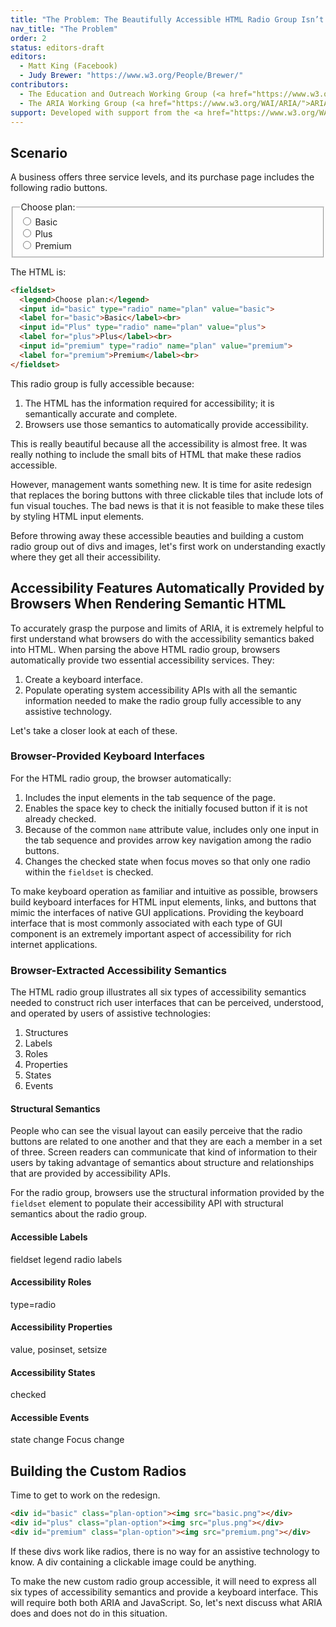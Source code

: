 ```yaml
---
title: "The Problem: The Beautifully Accessible HTML Radio Group Isn’t Good Enough"
nav_title: "The Problem"
order: 2
status: editors-draft
editors:
  - Matt King (Facebook)
  - Judy Brewer: "https://www.w3.org/People/Brewer/"
contributors:
  - The Education and Outreach Working Group (<a href="https://www.w3.org/WAI/EO/">EOWG</a>)
  - The ARIA Working Group (<a href="https://www.w3.org/WAI/ARIA/">ARIA</a>)
support: Developed with support from the <a href="https://www.w3.org/WAI/WCAGTA/">U.S. Access Board, WCAG TA Project, Task 2</a>.
---
```


## Scenario

A business offers three service levels, and its purchase page includes the following radio buttons.

<fieldset>
  <legend>Choose plan:</legend>
  <input id="basic" type="radio" name="plan" value="basic">
  <label for="basic">Basic</label><br>
  <input id="Plus" type="radio" name="plan" value="plus">
  <label for="plus">Plus</label><br>
  <input id="premium" type="radio" name="plan" value="premium">
  <label for="premium">Premium</label><br>
</fieldset>

The HTML is:

```html
<fieldset>
  <legend>Choose plan:</legend>
  <input id="basic" type="radio" name="plan" value="basic">
  <label for="basic">Basic</label><br>
  <input id="Plus" type="radio" name="plan" value="plus">
  <label for="plus">Plus</label><br>
  <input id="premium" type="radio" name="plan" value="premium">
  <label for="premium">Premium</label><br>
</fieldset>
```

This radio group is fully accessible because:

1. The HTML has the information required for accessibility; it is semantically accurate and complete.
2. Browsers use those semantics to automatically provide accessibility.

This is really beautiful because all the accessibility is almost free.
It was really nothing to include the small bits of HTML that make these radios accessible.

However, management wants something new.
It is time for asite redesign that replaces the boring buttons with three clickable tiles that include lots of fun visual touches.
The bad news is that it is not feasible to make these tiles by styling HTML input elements.

Before throwing away these accessible beauties and building a custom radio group out of divs and images,
let's first work on understanding exactly where they get all their accessibility.

## Accessibility Features Automatically Provided by Browsers When Rendering Semantic HTML

To accurately grasp the purpose and limits of ARIA, it is extremely helpful to first understand what browsers do with the accessibility semantics baked into HTML. When parsing the above HTML radio group, browsers automatically provide two essential accessibility services. They:

1. Create a keyboard interface.
2. Populate operating system accessibility APIs with all the semantic information needed to make the radio group fully accessible to any assistive technology.

Let's take a closer look at each of these.

### Browser-Provided Keyboard Interfaces

For the HTML radio group, the browser automatically:

1. Includes the input elements in the tab sequence of the page.
2. Enables the space key to check the initially focused button if it is not already checked.
3. Because of the common `name` attribute value, includes only one input in the tab sequence and provides arrow key navigation among the radio buttons.
4. Changes the checked state when focus moves so that only one radio within the `fieldset` is checked.

To make keyboard operation as familiar and intuitive as possible, browsers build keyboard interfaces for HTML input elements, links, and buttons that mimic the interfaces of native GUI applications.
Providing the keyboard interface that is most commonly associated with each type of GUI component is an extremely important aspect of accessibility for rich internet applications.

### Browser-Extracted Accessibility Semantics

The HTML radio group illustrates all six types of accessibility semantics needed to construct rich user interfaces that can be perceived, understood, and operated by users of assistive technologies:

1. Structures
2. Labels
3. Roles
4. Properties
5. States
6. Events

#### Structural Semantics

People who can see the visual layout can easily perceive that the radio buttons are related to one another and that they are each a member in a set of three.
Screen readers can communicate that kind of information to their users by taking advantage of semantics about structure and relationships that are provided by accessibility APIs.

For the radio group, browsers use the structural information provided by the `fieldset` element to populate their accessibility API with structural semantics about the radio group.

#### Accessible Labels

fieldset legend
radio labels

#### Accessibility Roles

type=radio

#### Accessibility Properties

value, posinset, setsize

#### Accessibility States

checked

#### Accessible Events

state change
Focus change

## Building the Custom Radios

Time to get to work on the redesign.

```html
<div id="basic" class="plan-option"><img src="basic.png"></div>
<div id="plus" class="plan-option"><img src="plus.png"></div>
<div id="premium" class="plan-option"><img src="premium.png"></div>
```

If these divs work like radios, there is no way for an assistive technology to know. A div containing a clickable image could be anything.

To make the new custom radio group accessible, it will need to express all six types of accessibility semantics and provide a keyboard interface.
This will require both both ARIA and JavaScript.
So, let's next discuss what ARIA does and does not do in this situation.
